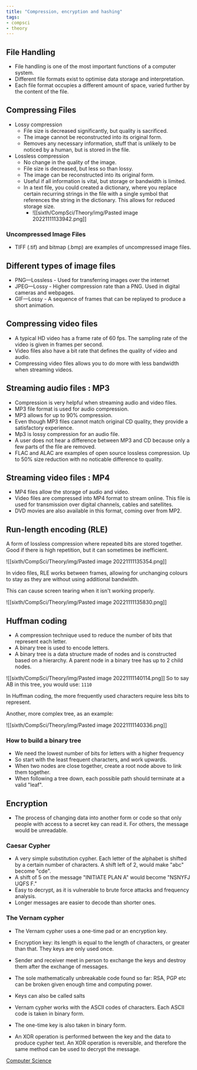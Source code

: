 ```yaml
---
title: "Compression, encryption and hashing"
tags:
- compsci
- theory
---
```


## File Handling
- File handling is one of the most important functions of a computer system.
- Different file formats exist to optimise data storage and interpretation.
- Each file format occupies a different amount of space, varied further by the content of the file.

## Compressing Files
- Lossy compression
	- File size is decreased significantly, but quality is sacrificed.
	- The image cannot be reconstructed into its original form.
	- Removes any necessary information, stuff that is unlikely to be noticed by a human, but is stored in the file.
- Lossless compression
	- No change in the quality of the image.
	- File size is decreased, but less so than lossy.
	- The image can be reconstructed into its original form.
	- Useful if all information is vital, but storage or bandwidth is limited.
	- In a text file, you could created a dictionary, where you replace certain recurring strings in the file with a single symbol that references the string in the dictionary. This allows for reduced storage size.
		- ![[sixth/CompSci/Theory/img/Pasted image 20221111133942.png]]

### Uncompressed Image Files
- TIFF (.tif) and bitmap (.bmp) are examples of uncompressed image files.

## Different types of image files
- PNG—Lossless - Used for transferring images over the internet
- JPEG—Lossy - Higher compression rate than a PNG. Used in digital cameras and webpages.
- GIF—Lossy - A sequence of frames that can be replayed to produce a short animation.

## Compressing video files
- A typical HD video has a frame rate of 60 fps. The sampling rate of the video is given in frames per second.
- Video files also have a bit rate that defines the quality of video and audio.
- Compressing video files allows you to do more with less bandwidth when streaming videos.

## Streaming audio files : MP3
- Compression is very helpful when streaming audio and video files.
- MP3 file format is used for audio compression.
- MP3 allows for up to 90% compression.
- Even though MP3 files cannot match original CD quality, they provide a satisfactory experience.
- Mp3 is lossy compression for an audio file.
- A user does not hear a difference between MP3 and CD because only a few parts of the file are removed.
- FLAC and ALAC are examples of open source lossless compression. Up to 50% size reduction with no noticable difference to quality.

## Streaming video files : MP4
- MP4 files allow the storage of audio and video.
- Video files are compressed into MP4 format to stream online. This file is used for transmission over digital channels, cables and satellites. 
- DVD movies are also available in this format, coming over from MP2.

## Run-length encoding (RLE)

A form of lossless compression where repeated bits are stored together. Good if there is high repetition, but it can sometimes be inefficient.

![[sixth/CompSci/Theory/img/Pasted image 20221111135354.png]]

In video files, RLE works between frames, allowing for unchanging colours to stay as they are without using additional bandwidth.

This can cause screen tearing when it isn't working properly.

![[sixth/CompSci/Theory/img/Pasted image 20221111135830.png]]

## Huffman coding
- A compression technique used to reduce the number of bits that represent each letter.
- A binary tree is used to encode letters.
- A binary tree is a data structure made of nodes and is constructed based on a hierarchy. A parent node in a binary tree has up to 2 child nodes.

![[sixth/CompSci/Theory/img/Pasted image 20221111140114.png]]
So to say AB in this tree, you would use:
`1110`

In Huffman coding, the more frequently used characters require less bits to represent.

Another, more complex tree, as an example:

![[sixth/CompSci/Theory/img/Pasted image 20221111140336.png]]

### How to build a binary tree
- We need the lowest number of bits for letters with a higher frequency
- So start with the least frequent characters, and work upwards.
- When two nodes are close together, create a root node above to link them together.
- When following a tree down, each possible path should terminate at a valid "leaf".

## Encryption

- The process of changing data into another form or code so that only people with access to a secret key can read it. For others, the message would be unreadable.

### Caesar Cypher
- A very simple substitution cypher. Each letter of the alphabet is shifted by a certain number of characters. A shift left of 2, would make "abc" become "cde".
- A shift of 5 on the message "INITIATE PLAN A" would become "NSNYFJ UQFS F."
- Easy to decrypt, as it is vulnerable to brute force attacks and frequency analysis.
- Longer messages are easier to decode than shorter ones.

### The Vernam cypher
- The Vernam cypher uses a one-time pad or an encryption key.
- Encryption key: its length is equal to the length of characters, or greater than that. They keys are only used once.
- Sender and receiver meet in person to exchange the keys and destroy them after the exchange of messages.
- The sole mathematically unbreakable code found so far: RSA, PGP etc can be broken given enough time and computing power.

- Keys can also be called salts
- Vernam cypher works with the ASCII codes of characters. Each ASCII code is taken in binary form.
- The one-time key is also taken in binary form.
- An XOR operation is performed between the key and the data to produce cypher text. An XOR operation is reversible, and therefore the same method can be used to decrypt the message.




[Computer Science](/ComputerScience)